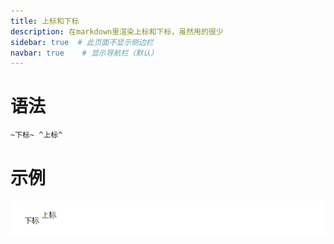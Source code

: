 ```yaml
---
title: 上标和下标
description: 在markdown里渲染上标和下标，虽然用的很少
sidebar: true  # 此页面不显示侧边栏
navbar: true    # 显示导航栏（默认）
---
```


# 语法
````markdown
~下标~ ^上标^
````


# 示例
![sup-sub](/sup-sub.png)
